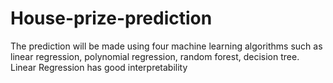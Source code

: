 # House-prize-prediction
The prediction will be made using four machine learning algorithms such as linear regression, polynomial regression, random forest, decision tree. Linear Regression has good interpretability
